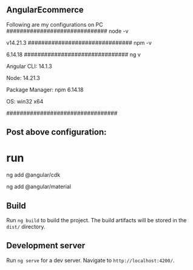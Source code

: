 ## AngularEcommerce
Following are my configurations on PC
##############################
node -v

v14.21.3
###############################
npm -v

6.14.18
###############################
ng v

Angular CLI: 14.1.3

Node: 14.21.3

Package Manager: npm 6.14.18

OS: win32 x64

#################################
## Post above configuration: 
# run

ng add @angular/cdk

ng add @angular/material

## Build

Run `ng build` to build the project. The build artifacts will be stored in the `dist/` directory.

## Development server

Run `ng serve` for a dev server. Navigate to `http://localhost:4200/`. 



